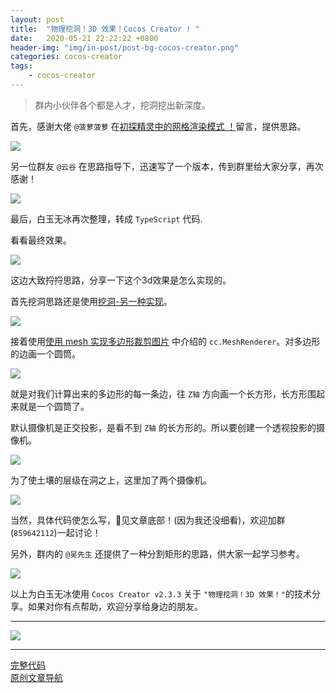 ```yaml
---
layout: post
title:  "物理挖洞！3D 效果！Cocos Creator ! "
date:   2020-05-21 22:22:22 +0800
header-img: "img/in-post/post-bg-cocos-creator.png"
categories: cocos-creator
tags:
    - cocos-creator
---
```


> 群内小伙伴各个都是人才，挖洞挖出新深度。  

首先，感谢大佬 `@菠萝菠萝` 在[初探精灵中的网格渲染模式 ！](https://mp.weixin.qq.com/s/2FcixeoV-Fg-7OodILECeg)留言，提供思路。   

![](/img/in-post/202005/21-05.jpg)   

另一位群友 `@云谷` 在思路指导下，迅速写了一个版本，传到群里给大家分享，再次感谢！  

![](/img/in-post/202005/21-06.jpg)   

最后，白玉无冰再次整理，转成 `TypeScript` 代码.   

看看最终效果。  

![](/img/in-post/202005/21-01.gif)   

这边大致捋捋思路，分享一下这个3d效果是怎么实现的。  

首先挖洞思路还是使用[挖洞-另一种实现](https://mp.weixin.qq.com/s/jxKeM2Ah5UHlGTryksdr6Q)。   

![](/img/in-post/202005/10-02.jpg)     

接着使用[使用 mesh 实现多边形裁剪图片](https://mp.weixin.qq.com/s/r1IEcFXdy4O2Fn4IPs1m_w) 中介绍的 `cc.MeshRenderer`。对多边形的边画一个圆筒。    

![](/img/in-post/202005/21-02.jpg)   

就是对我们计算出来的多边形的每一条边，往 `Z轴` 方向画一个长方形，长方形围起来就是一个圆筒了。  

默认摄像机是正交投影，是看不到 `Z轴` 的长方形的。所以要创建一个透视投影的摄像机。   

![](/img/in-post/202005/21-03.jpg)   

为了使土壤的层级在洞之上，这里加了两个摄像机。  

![](/img/in-post/202005/21-04.jpg)   

当然，具体代码使怎么写，见文章底部！(因为我还没细看)，欢迎加群(`859642112`)一起讨论！     

另外，群内的 `@吴先生` 还提供了一种分割矩形的思路，供大家一起学习参考。  

![](/img/in-post/202005/21-07.jpg)   


以上为白玉无冰使用 `Cocos Creator v2.3.3` 关于 `"物理挖洞！3D 效果！"`的技术分享。如果对你有点帮助，欢迎分享给身边的朋友。   


---

![](/img/in-post/bottom.png)  

---

[完整代码](https://github.com/baiyuwubing/cocos-creator-examples/tree/master/dig_hole_3d)   
[原创文章导航](https://mp.weixin.qq.com/s/Ht0kIbaeBEds_wUeUlu8JQ)   